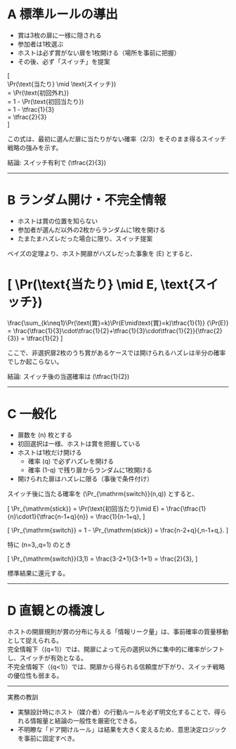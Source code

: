 # A 標準ルールの導出

- 賞は3枚の扉に一様に隠される  
- 参加者は1枚選ぶ  
- ホストは必ず賞がない扉を1枚開ける（場所を事前に把握）  
- その後、必ず「スイッチ」を提案  

\[  
\Pr(\text{当たり} \mid \text{スイッチ})  
= \Pr(\text{初回外れ})  
= 1 - \Pr(\text{初回当たり})  
= 1 - \tfrac{1}{3}  
= \tfrac{2}{3}  
\]

この式は、最初に選んだ扉に当たりがない確率（2/3）をそのまま得るスイッチ戦略の強みを示す。

結論: スイッチ有利で \(\tfrac{2}{3}\)

---

# B ランダム開け・不完全情報

- ホストは賞の位置を知らない  
- 参加者が選んだ以外の2枚からランダムに1枚を開ける  
- たまたまハズレだった場合に限り、スイッチ提案  

ベイズの定理より、ホスト開扉がハズレだった事象を \(E\) とすると、

\[
\Pr(\text{当たり} \mid E, \text{スイッチ})
= 
\frac{\sum_{k\neq1}\Pr(\text{賞}=k)\Pr(E\mid\text{賞}=k)\tfrac{1}{1}}
{\Pr(E)}
= \frac{\tfrac{1}{3}\cdot\tfrac{1}{2}+\tfrac{1}{3}\cdot\tfrac{1}{2}}{\tfrac{2}{3}}
= \tfrac{1}{2}
\]

ここで、非選択扉2枚のうち賞があるケースでは開けられるハズレは半分の確率でしか起こらない。

結論: スイッチ後の当選確率は \(\tfrac{1}{2}\)

---

# C 一般化

- 扉数を \(n\) 枚とする  
- 初回選択は一様、ホストは賞を把握している  
- ホストは1枚だけ開ける  
  - 確率 \(q\) で必ずハズレを開ける  
  - 確率 \(1-q\) で残り扉からランダムに1枚開ける  
- 開けられた扉はハズレに限る（事後で条件付け）

スイッチ後に当たる確率を \(\Pr_{\mathrm{switch}}(n,q)\) とすると、

\[
\Pr_{\mathrm{stick}}
= \Pr(\text{初回当たり}\mid E)
= \frac{\tfrac{1}{n}\cdot1}{\tfrac{n-1+q}{n}}
= \frac{1}{n-1+q},
\]

\[
\Pr_{\mathrm{switch}}
= 1 - \Pr_{\mathrm{stick}}
= \frac{n-2+q}{\,n-1+q\,}.
\]

特に \(n=3,\,q=1\) のとき

\[
\Pr_{\mathrm{switch}}(3,1)
= \frac{3-2+1}{3-1+1}
= \frac{2}{3},
\]

標準結果に還元する。

---

# D 直観との橋渡し

ホストの開扉規則が賞の分布に与える「情報リーク量」は、事前確率の質量移動として捉えられる。  
完全情報下（\(q=1\)）では、開扉によって元の選択以外に集中的に確率がシフトし、スイッチが有効となる。  
不完全情報下（\(q<1\)）では、開扉から得られる信頼度が下がり、スイッチ戦略の優位性も弱まる。

---

実務の教訓  
- 実験設計時にホスト（媒介者）の行動ルールを必ず明文化することで、得られる情報量と結論の一般性を厳密化できる。  
- 不明瞭な「ドア開けルール」は結果を大きく変えるため、意思決定ロジックを事前に固定すべき。
